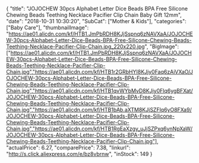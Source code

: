 {
	"title": "JOJOCHEW 30pcs  Alphabet Letter Dice Beads BPA Free  Silicone Chewing Beads Teething Necklace Pacifier Clip Chain Baby Gift 12mm",
	"date": "2018-10-31 10:30:20",
	"SubCat": ["Mother & Kids"],
	"categories": ["Baby Care"],
	"thumbnailImage": "https://ae01.alicdn.com/kf/HTB1.JmPbRDH8KJjSspnq6zNAVXaA/JOJOCHEW-30pcs-Alphabet-Letter-Dice-Beads-BPA-Free-Silicone-Chewing-Beads-Teething-Necklace-Pacifier-Clip-Chain.jpg_220x220.jpg",
	"BigImage": ["https://ae01.alicdn.com/kf/HTB1.JmPbRDH8KJjSspnq6zNAVXaA/JOJOCHEW-30pcs-Alphabet-Letter-Dice-Beads-BPA-Free-Silicone-Chewing-Beads-Teething-Necklace-Pacifier-Clip-Chain.jpg","https://ae01.alicdn.com/kf/HTB1r2GRbHYI8KJjy0Faq6zAiVXaO/JOJOCHEW-30pcs-Alphabet-Letter-Dice-Beads-BPA-Free-Silicone-Chewing-Beads-Teething-Necklace-Pacifier-Clip-Chain.jpg","https://ae01.alicdn.com/kf/HTB1qvWYbMvD8KJjy0Flq6ygBFXat/JOJOCHEW-30pcs-Alphabet-Letter-Dice-Beads-BPA-Free-Silicone-Chewing-Beads-Teething-Necklace-Pacifier-Clip-Chain.jpg","https://ae01.alicdn.com/kf/HTB1bAb.aXTM8KJjSZFlq6yO8FXa9/JOJOCHEW-30pcs-Alphabet-Letter-Dice-Beads-BPA-Free-Silicone-Chewing-Beads-Teething-Necklace-Pacifier-Clip-Chain.jpg","https://ae01.alicdn.com/kf/HTB1RgEaXzgy_uJjSZPxq6ynNpXaW/JOJOCHEW-30pcs-Alphabet-Letter-Dice-Beads-BPA-Free-Silicone-Chewing-Beads-Teething-Necklace-Pacifier-Clip-Chain.jpg"],
	"actualPrice": 6.27,
	"comparePrice": 7.38,
	"linkurl": "http://s.click.aliexpress.com/e/bz8vbrnw",
	"inStock": 149
}
